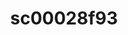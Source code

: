 ---
inv_num: 2010-012
add_credit:
url: 2010-012-sc00028f93
title: sc00028f93
year: '2010'
display_year: '2010'
medium: 'Pen on All Purpose Security Paper (Grey) #24 bond'
dims: 11 x 8.5 inches
pitch:
ps:
live_url:
youtube:
related_code:
subheading:
download:
commission:
related:
layout: things-i-made
---